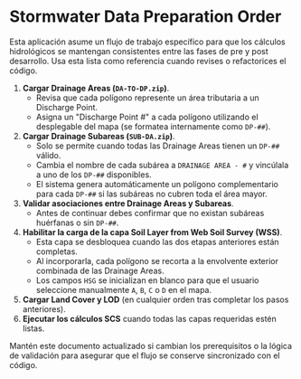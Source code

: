 # Stormwater Data Preparation Order

Esta aplicación asume un flujo de trabajo específico para que los cálculos hidrológicos se mantengan consistentes entre las fases de pre y post desarrollo. Usa esta lista como referencia cuando revises o refactorices el código.

1. **Cargar Drainage Areas (`DA-TO-DP.zip`)**.
   - Revisa que cada polígono represente un área tributaria a un Discharge Point.
   - Asigna un "Discharge Point #" a cada polígono utilizando el desplegable del mapa (se formatea internamente como `DP-##`).
2. **Cargar Drainage Subareas (`SUB-DA.zip`)**.
   - Solo se permite cuando todas las Drainage Areas tienen un `DP-##` válido.
   - Cambia el nombre de cada subárea a `DRAINAGE AREA - #` y vincúlala a uno de los `DP-##` disponibles.
   - El sistema genera automáticamente un polígono complementario para cada `DP-##` si las subáreas no cubren toda el área mayor.
3. **Validar asociaciones entre Drainage Areas y Subareas**.
   - Antes de continuar debes confirmar que no existan subáreas huérfanas o sin `DP-##`.
4. **Habilitar la carga de la capa Soil Layer from Web Soil Survey (WSS)**.
   - Esta capa se desbloquea cuando las dos etapas anteriores están completas.
   - Al incorporarla, cada polígono se recorta a la envolvente exterior combinada de las Drainage Areas.
   - Los campos `HSG` se inicializan en blanco para que el usuario seleccione manualmente `A`, `B`, `C` o `D` en el mapa.
5. **Cargar Land Cover y LOD** (en cualquier orden tras completar los pasos anteriores).
6. **Ejecutar los cálculos SCS** cuando todas las capas requeridas estén listas.

Mantén este documento actualizado si cambian los prerequisitos o la lógica de validación para asegurar que el flujo se conserve sincronizado con el código.
